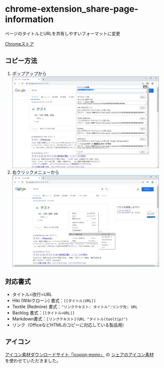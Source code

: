 # chrome-extension_share-page-information
ページのタイトルとURLを共有しやすいフォーマットに変更

[Chromeストア](https://chrome.google.com/webstore/detail/nnnflohcklplblcndpidebcbkdfbjmdm)

## コピー方法
1. ポップアップから
    <img src="chrome-store/スクリーンショット-01.png">
1. 右クリックメニューから
    <img src="chrome-store/スクリーンショット-context_menu-page.png">

## 対応書式
* タイトル<改行>URL
* Hiki (Wikiクローン) 書式：`[[タイトル|URL]]`
* Textile (Redmine) 書式：`"リンクテキスト: タイトル":リンク先: URL`
* Backlog 書式：`[[タイトル>URL]]`
* Markdown書式：`[リンクテキスト](URL "タイトル(tooltip)")`
* リンク（OfficeなどHTMLのコピーに対応している製品用）

## アイコン
[アイコン素材ダウンロードサイト「icooon-mono」](https://icooon-mono.com/)
の
[シェアのアイコン素材](https://icooon-mono.com/00054-%E3%82%B7%E3%82%A7%E3%82%A2%E3%81%AE%E3%82%A2%E3%82%A4%E3%82%B3%E3%83%B3%E7%B4%A0%E6%9D%90/)
を使わせていただきました。
